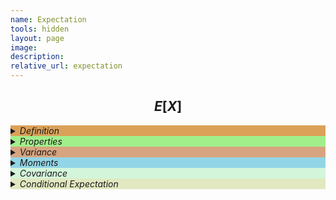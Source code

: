 ```yaml
---
name: Expectation
tools: hidden
layout: page
image: 
description:
relative_url: expectation
---
```


## $$E[X]$$
<details closed style='background-color:#dba159'><summary markdown="span" ><em>Definition</em></summary>
<details open><summary markdown="span" class="notriangle"></summary>
<a href="../../assets/expectation/expectation-definition.pdf"><img src="../../assets/expectation/expectation-definition.svg"></a>
</details>
</details>
<details closed style='background-color:#A1EF8B'><summary markdown="span" ><em>Properties</em></summary>
<details open><summary markdown="span" class="notriangle"></summary>
<a href="../../assets/expectation/expectation-properties.pdf"><img src="../../assets/expectation/expectation-properties.svg"></a>
</details>
</details>

<details closed style='background-color:#D8A47F'><summary markdown="span" ><em>Variance</em></summary>
<details open><summary markdown="span" class="notriangle"></summary>
<a href="../../assets/expectation/variance.pdf"><img src="../../assets/expectation/variance.svg"></a>
</details>
</details>
<details closed style='background-color:#92D5E6'><summary markdown="span" ><em>Moments</em></summary>
<details open><summary markdown="span" class="notriangle"></summary>
<a href=""><img src="../../assets/expectation/moments.svg"></a>
</details>
</details>
<details closed style='background-color:#D3F6DB'><summary markdown="span" ><em>Covariance</em></summary>
<details open><summary markdown="span" class="notriangle"></summary>
<a href=""><img src="../../assets/expectation/covariance.svg"></a>
</details>
</details>
<details closed style='background-color:#e2e8c0'><summary markdown="span" ><em>Conditional Expectation</em></summary>
<details open><summary markdown="span" class="notriangle"></summary>
<a href=""><img src="../../assets/expectation/conditional-expectation.svg"></a>
</details>
</details>
<br>
